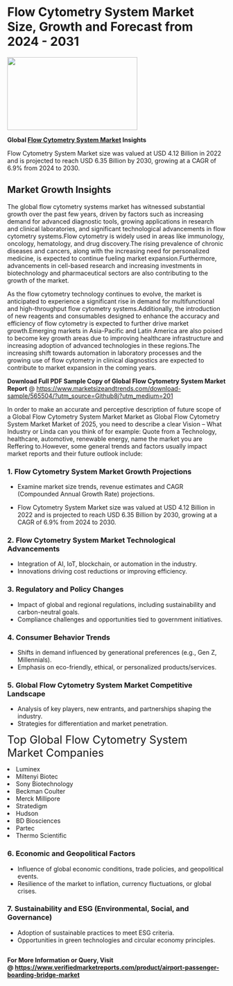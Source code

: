 <H1>Flow Cytometry System Market Size, Growth and Forecast from 2024 - 2031</H1><img class="aligncenter size-medium wp-image-584254" src="https://thirdeyenews.in/wp-content/uploads/2024/09/Global-Market-Research-300x168.jpeg" alt="" width="300" height="168" /><p><strong>Global&nbsp;<a href="https://www.marketsizeandtrends.com/download-sample/565504/?utm_source=Github8j?utm_medium=201">Flow Cytometry System Market</a> Insights</strong></p><p>Flow Cytometry System Market size was valued at USD 4.12 Billion in 2022 and is projected to reach USD 6.35 Billion by 2030, growing at a CAGR of 6.9% from 2024 to 2030.</p><p><h2>Market Growth Insights</h2> <p>The global flow cytometry systems market has witnessed substantial growth over the past few years, driven by factors such as increasing demand for advanced diagnostic tools, growing applications in research and clinical laboratories, and significant technological advancements in flow cytometry systems.Flow cytometry is widely used in areas like immunology, oncology, hematology, and drug discovery.The rising prevalence of chronic diseases and cancers, along with the increasing need for personalized medicine, is expected to continue fueling market expansion.Furthermore, advancements in cell-based research and increasing investments in biotechnology and pharmaceutical sectors are also contributing to the growth of the market.</p> <p>As the flow cytometry technology continues to evolve, the market is anticipated to experience a significant rise in demand for multifunctional and high-throughput flow cytometry systems.Additionally, the introduction of new reagents and consumables designed to enhance the accuracy and efficiency of flow cytometry is expected to further drive market growth.Emerging markets in Asia-Pacific and Latin America are also poised to become key growth areas due to improving healthcare infrastructure and increasing adoption of advanced technologies in these regions.The increasing shift towards automation in laboratory processes and the growing use of flow cytometry in clinical diagnostics are expected to contribute to market expansion in the coming years.</p> <p><span class=""><strong>Download Full PDF Sample Copy of Global Flow Cytometry System Market Report</strong> @ <a href="https://www.marketsizeandtrends.com/download-sample/565504/?utm_source=Github8j?utm_medium=201" target="_blank">https://www.marketsizeandtrends.com/download-sample/565504/?utm_source=Github8j?utm_medium=201</a></span></p><p>In order to make an accurate and perceptive description of future scope of a Global&nbsp;Flow Cytometry System Market Market as Global&nbsp;Flow Cytometry System Market Market of 2025, you need to describe a clear Vision &ndash; What Industry or Linda can you think of for example: Quote from a Technology, healthcare, automotive, renewable energy, name the market you are Reffering to.However, some general trends and factors usually impact market reports and their future outlook include:</p><h3>1.&nbsp;<strong>Flow Cytometry System Market Growth Projections</strong></h3><ul><li>Examine market size trends, revenue estimates and CAGR (Compounded Annual Growth Rate) projections.</li><li><p>Flow Cytometry System Market size was valued at USD 4.12 Billion in 2022 and is projected to reach USD 6.35 Billion by 2030, growing at a CAGR of 6.9% from 2024 to 2030.</p></li></ul><h3>2.&nbsp;<strong>Flow Cytometry System Market Technological Advancements</strong></h3><ul><li>Integration of AI, IoT, blockchain, or automation in the industry.</li><li>Innovations driving cost reductions or improving efficiency.</li></ul><h3>3.&nbsp;<strong>Regulatory and Policy Changes</strong></h3><ul><li>Impact of global and regional regulations, including sustainability and carbon-neutral goals.</li><li>Compliance challenges and opportunities tied to government initiatives.</li></ul><h3>4.&nbsp;<strong>Consumer Behavior Trends</strong></h3><ul><li>Shifts in demand influenced by generational preferences (e.g., Gen Z, Millennials).</li><li>Emphasis on eco-friendly, ethical, or personalized products/services.</li></ul><h3>5.&nbsp;<strong>Global Flow Cytometry System Market Competitive Landscape</strong></h3><ul><li>Analysis of key players, new entrants, and partnerships shaping the industry.</li><li>Strategies for differentiation and market penetration.</li></ul><p data-pm-slice="1 1 []"><span style="color: inherit; font-family: inherit; font-size: 25px;">Top Global Flow Cytometry System Market Companies</span></p><div class="" data-test-id=""><p><li>Luminex</li><li> Miltenyi Biotec</li><li> Sony Biotechnology</li><li> Beckman Coulter</li><li> Merck Millipore</li><li> Stratedigm</li><li> Hudson</li><li> BD Biosciences</li><li> Partec</li><li> Thermo Scientific</li></p></div><h3>6.&nbsp;<strong>Economic and Geopolitical Factors</strong></h3><ul><li>Influence of global economic conditions, trade policies, and geopolitical events.</li><li>Resilience of the market to inflation, currency fluctuations, or global crises.</li></ul><h3>7.&nbsp;<strong>Sustainability and ESG (Environmental, Social, and Governance)</strong></h3><ul><li>Adoption of sustainable practices to meet ESG criteria.</li><li>Opportunities in green technologies and circular economy principles.</li></ul><h2><strong style="font-size: 14px;">For More Information or Query, Visit @&nbsp;</strong><a style="background-color: #ffffff; font-size: 14px;" href="https://www.marketsizeandtrends.com/report/flow-cytometry-system-market/" target="_blank">https://www.verifiedmarketreports.com/product/airport-passenger-boarding-bridge-market</a></h2>